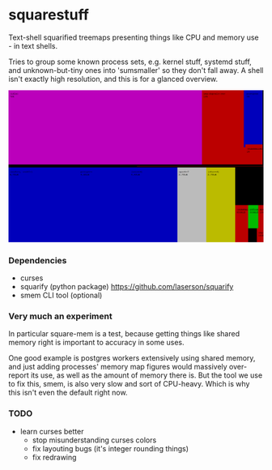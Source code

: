 # squarestuff

Text-shell squarified treemaps presenting things like CPU and memory use - in text shells.

Tries to group some known process sets, e.g. kernel stuff, systemd stuff, and unknown-but-tiny ones into 'sumsmaller' so they don't fall away. A shell isn't exactly high resolution, and this is for a glanced overview.

![CPU and memory, split in tmux](/screenshots/squarestuff.png?raw=true)

### Dependencies
- curses
- squarify (python package)   https://github.com/laserson/squarify
- smem CLI tool (optional)


### Very much an experiment
In particular square-mem is a test, because getting things like shared memory right is important to accuracy in some uses.

One good example is postgres workers extensively using shared memory, and just adding processes' memory map figures would massively over-report its use, as well as the amount of memory there is.  But the tool we use to fix this, smem, is also very slow and sort of CPU-heavy. Which is why this isn't even the default right now.

### TODO
- learn curses better
    - stop misunderstanding curses colors
    - fix layouting bugs (it's integer rounding things)
    - fix redrawing


